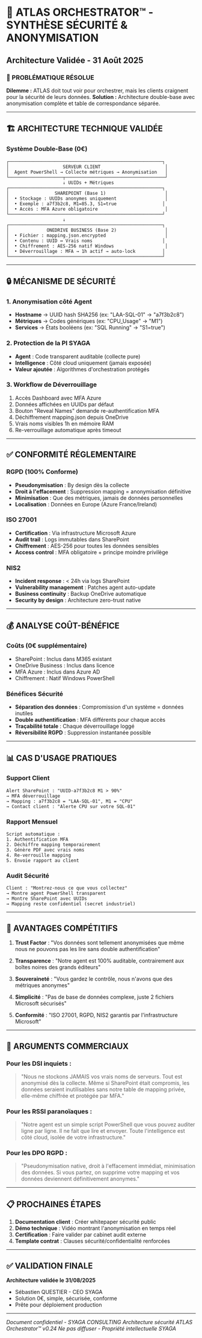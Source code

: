# 🔐 ATLAS ORCHESTRATOR™ - SYNTHÈSE SÉCURITÉ & ANONYMISATION
## Architecture Validée - 31 Août 2025

### 🎯 PROBLÉMATIQUE RÉSOLUE
**Dilemme :** ATLAS doit tout voir pour orchestrer, mais les clients craignent pour la sécurité de leurs données.
**Solution :** Architecture double-base avec anonymisation complète et table de correspondance séparée.

---

## 🏗️ ARCHITECTURE TECHNIQUE VALIDÉE

### Système Double-Base (0€)
```
┌─────────────────────────────────────────────────────────┐
│                    SERVEUR CLIENT                        │
│  Agent PowerShell → Collecte métriques → Anonymisation   │
└────────────────────┬─────────────────────────────────────┘
                     ↓ UUIDs + Métriques
┌─────────────────────────────────────────────────────────┐
│                 SHAREPOINT (Base 1)                      │
│  • Stockage : UUIDs anonymes uniquement                  │
│  • Exemple : a7f3b2c8, M1=85.3, S1=true                 │
│  • Accès : MFA Azure obligatoire                         │
└─────────────────────────────────────────────────────────┘
                     ↓
┌─────────────────────────────────────────────────────────┐
│              ONEDRIVE BUSINESS (Base 2)                  │
│  • Fichier : mapping.json.encrypted                      │
│  • Contenu : UUID ↔ Vrais noms                          │
│  • Chiffrement : AES-256 natif Windows                   │
│  • Déverrouillage : MFA → 1h actif → auto-lock          │
└─────────────────────────────────────────────────────────┘
```

---

## 🔒 MÉCANISME DE SÉCURITÉ

### 1. Anonymisation côté Agent
- **Hostname** → UUID hash SHA256 (ex: "LAA-SQL-01" → "a7f3b2c8")
- **Métriques** → Codes génériques (ex: "CPU_Usage" → "M1")
- **Services** → États booléens (ex: "SQL Running" → "S1=true")

### 2. Protection de la PI SYAGA
- **Agent** : Code transparent auditable (collecte pure)
- **Intelligence** : Côté cloud uniquement (jamais exposée)
- **Valeur ajoutée** : Algorithmes d'orchestration protégés

### 3. Workflow de Déverrouillage
1. Accès Dashboard avec MFA Azure
2. Données affichées en UUIDs par défaut
3. Bouton "Reveal Names" demande re-authentification MFA
4. Déchiffrement mapping.json depuis OneDrive
5. Vrais noms visibles 1h en mémoire RAM
6. Re-verrouillage automatique après timeout

---

## ✅ CONFORMITÉ RÉGLEMENTAIRE

### RGPD (100% Conforme)
- **Pseudonymisation** : By design dès la collecte
- **Droit à l'effacement** : Suppression mapping = anonymisation définitive
- **Minimisation** : Que des métriques, jamais de données personnelles
- **Localisation** : Données en Europe (Azure France/Ireland)

### ISO 27001
- **Certification** : Via infrastructure Microsoft Azure
- **Audit trail** : Logs immutables dans SharePoint
- **Chiffrement** : AES-256 pour toutes les données sensibles
- **Access control** : MFA obligatoire + principe moindre privilège

### NIS2
- **Incident response** : < 24h via logs SharePoint
- **Vulnerability management** : Patches agent auto-update
- **Business continuity** : Backup OneDrive automatique
- **Security by design** : Architecture zero-trust native

---

## 💰 ANALYSE COÛT-BÉNÉFICE

### Coûts (0€ supplémentaire)
- SharePoint : Inclus dans M365 existant
- OneDrive Business : Inclus dans licence
- MFA Azure : Inclus dans Azure AD
- Chiffrement : Natif Windows PowerShell

### Bénéfices Sécurité
- **Séparation des données** : Compromission d'un système = données inutiles
- **Double authentification** : MFA différents pour chaque accès
- **Traçabilité totale** : Chaque déverrouillage loggé
- **Réversibilité RGPD** : Suppression instantanée possible

---

## 📊 CAS D'USAGE PRATIQUES

### Support Client
```
Alert SharePoint : "UUID-a7f3b2c8 M1 > 90%"
→ MFA déverrouillage
→ Mapping : a7f3b2c8 = "LAA-SQL-01", M1 = "CPU"
→ Contact client : "Alerte CPU sur votre SQL-01"
```

### Rapport Mensuel
```
Script automatique :
1. Authentification MFA
2. Déchiffre mapping temporairement
3. Génère PDF avec vrais noms
4. Re-verrouille mapping
5. Envoie rapport au client
```

### Audit Sécurité
```
Client : "Montrez-nous ce que vous collectez"
→ Montre agent PowerShell transparent
→ Montre SharePoint avec UUIDs
→ Mapping reste confidentiel (secret industriel)
```

---

## 🚀 AVANTAGES COMPÉTITIFS

1. **Trust Factor** : "Vos données sont tellement anonymisées que même nous ne pouvons pas les lire sans double authentification"

2. **Transparence** : "Notre agent est 100% auditable, contrairement aux boîtes noires des grands éditeurs"

3. **Souveraineté** : "Vous gardez le contrôle, nous n'avons que des métriques anonymes"

4. **Simplicité** : "Pas de base de données complexe, juste 2 fichiers Microsoft sécurisés"

5. **Conformité** : "ISO 27001, RGPD, NIS2 garantis par l'infrastructure Microsoft"

---

## 🎯 ARGUMENTS COMMERCIAUX

### Pour les DSI inquiets :
> "Nous ne stockons JAMAIS vos vrais noms de serveurs. Tout est anonymisé dès la collecte. Même si SharePoint était compromis, les données seraient inutilisables sans notre table de mapping privée, elle-même chiffrée et protégée par MFA."

### Pour les RSSI paranoïaques :
> "Notre agent est un simple script PowerShell que vous pouvez auditer ligne par ligne. Il ne fait que lire et envoyer. Toute l'intelligence est côté cloud, isolée de votre infrastructure."

### Pour les DPO RGPD :
> "Pseudonymisation native, droit à l'effacement immédiat, minimisation des données. Si vous partez, on supprime votre mapping et vos données deviennent définitivement anonymes."

---

## 📋 PROCHAINES ÉTAPES

1. **Documentation client** : Créer whitepaper sécurité public
2. **Démo technique** : Vidéo montrant l'anonymisation en temps réel
3. **Certification** : Faire valider par cabinet audit externe
4. **Template contrat** : Clauses sécurité/confidentialité renforcées

---

## ✅ VALIDATION FINALE

**Architecture validée le 31/08/2025**
- Sébastien QUESTIER - CEO SYAGA
- Solution 0€, simple, sécurisée, conforme
- Prête pour déploiement production

---

*Document confidentiel - SYAGA CONSULTING*
*Architecture sécurité ATLAS Orchestrator™ v0.24*
*Ne pas diffuser - Propriété intellectuelle SYAGA*